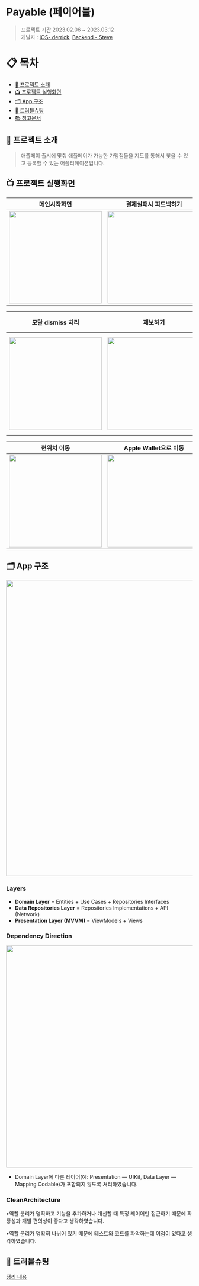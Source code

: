 # Payable (페이어블)
> 프로젝트 기간 2023.02.06 ~ 2023.03.12    
개발자 : [iOS- derrick](https://github.com/derrickkim0109), [Backend - Steve](https://github.com/stevejkang)

# 📋 목차
- [🔎 프로젝트 소개](#-프로젝트-소개)
- [📺 프로젝트 실행화면](#-프로젝트-실행화면)
- [🗂 App 구조](#-app-구조)
- [🚀 트러블슈팅](#-트러블슈팅)
- [📚 참고문서](#-참고문서)

## 🔎 프로젝트 소개
> 애플페이 출시에 맞춰 애플페이가 가능한 가맹점들을 지도를 통해서 찾을 수 있고 등록할 수 있는 어플리케이션입니다.


## 📺 프로젝트 실행화면

|메인시작화면|결제실패시 피드백하기|검색 및 취소 처리|
|--|--|--|
|<img src="https://i.imgur.com/NjunenR.gif" width="250">|<img src="https://i.imgur.com/4viNHyJ.gif" width="250">|<img src="https://i.imgur.com/R15cPjz.gif" width="250">|


|모달 dismiss 처리| 제보하기 | 현 위치 다시 검색 및 여러 마커 중복처리|
|--|--|--|
|<img src="https://i.imgur.com/VZa2Cls.gif" width="250">|<img src="https://i.imgur.com/ZJAzxpP.gif" width="250">|<img src="https://i.imgur.com/z2nqnxO.gif" width="250">!|


|현위치 이동| Apple Wallet으로 이동 | Webview|
|--|--|--|
|<img src="https://i.imgur.com/zAidOJx.gif" width="250">|<img src="https://i.imgur.com/QZHkdSF.gif" width="250">|<img src="https://i.imgur.com/ZbFDpz1.gif" width="250">|


## 🗂 App 구조

<img src="https://i.imgur.com/hzvXXDL.png" width="800">


### Layers

- **Domain Layer** = Entities + Use Cases + Repositories Interfaces
- **Data Repositories Layer** = Repositories Implementations + API (Network)
- **Presentation Layer (MVVM)** = ViewModels + Views

### Dependency Direction

<img src="https://i.imgur.com/O7ISX8z.png" width="600">

- Domain Layer에 다른 레이어(예: Presentation — UIKit, Data Layer — Mapping Codable)가 포함되지 않도록 처리하였습니다. 

### CleanArchitecture

•역할 분리가 명확하고 기능을 추가하거나 개선할 때 특정 레이어만 접근하기 때문에 확장성과 개발 편의성이 좋다고 생각하였습니다.

•역할 분리가 명확히 나뉘어 있기 때문에 테스트와 코드를 파악하는데 이점이 있다고 생각하였습니다.


## 🚀 트러블슈팅
[정리 내용](https://github.com/derrickkim0109/Payable/blob/main/image/%EA%B9%80%ED%83%9C%ED%98%84_%ED%8F%AC%ED%8A%B8%ED%8F%B4%EB%A6%AC%EC%98%A4(%EB%93%9C%EB%9E%98%EA%B7%B8%ED%95%A8).pdf)
